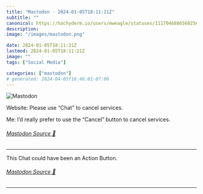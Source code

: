```yaml
---
title: "Mastodon - 2024-01-05T18:11:21Z"
subtitle: ""
canonical: https://hachyderm.io/users/mweagle/statuses/111704688656025621
description:
image: "/images/mastodon.png"

date: 2024-01-05T18:11:21Z
lastmod: 2024-01-05T18:11:21Z
image: ""
tags: ["Social Media"]

categories: ["mastodon"]
# generated: 2024-04-05T16:46:01-07:00
---
```

![Mastodon](/images/mastodon.png)

<p>Website: Please use “Chat” to cancel services.</p><p>Me: I’d really prefer to use the “Cancel” button to cancel services.</p>


###### [Mastodon Source 🐘](https://hachyderm.io/@mweagle/111704688656025621)

___

<p>This Chat could have been an Action Button.</p>


###### [Mastodon Source 🐘](https://hachyderm.io/@mweagle/111704766318618868)

___
